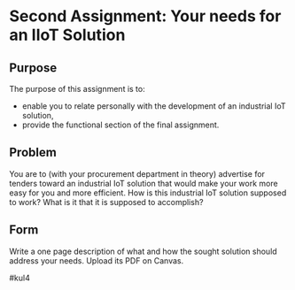 # Second Assignment: Your needs for an IIoT Solution

## Purpose
The purpose of this assignment is to:
- enable you to relate personally with the development of an industrial IoT solution,
- provide the functional section of the final assignment.

## Problem
You are to (with your procurement department in theory) advertise for tenders toward an industrial IoT solution that would make your work more easy for you and more efficient. 
How is this industrial IoT solution supposed to work?
What is it that it is supposed to accomplish?

## Form
Write a one page description of what and how the sought solution should address your needs.
Upload its PDF on Canvas.

#kul4